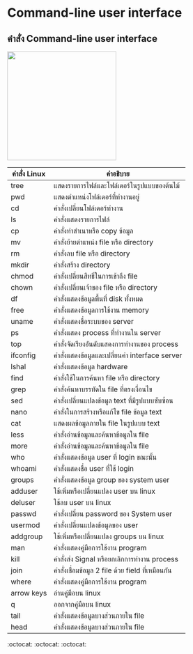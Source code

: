 # Command-line user interface
## คำสั่ง Command-line user interface
<img src="https://camo.githubusercontent.com/ef816bf9a3b2f51e4199e98b438915708da0799f/68747470733a2f2f662e636c6f75642e6769746875622e636f6d2f6173736574732f3535363236382f3430353039362f37393763636361362d613962332d313165322d386437302d3035336562323034306630342e706e67" width="250">

คำสั่ง Linux  | คำอธิบาย
----------- | --------
 tree       | แสดงรายการไฟล์และโฟล์เดอร์ในรูปแบบของต้นไม้
 pwd        | แสดงตำแหน่งโฟล์เดอร์ที่ทำงานอยู่
 cd         | คำสั่งเปลี่ยนโฟล์เดอร์ทำงาน
 ls         | คำสั่งแสดงรายการไฟล์
 cp         | คำสั่งทำสำเนาหรือ copy ข้อมูล
 mv         | คำสั่งย้ายตำแหน่ง file หรือ directory
 rm         | คำสั่งลบ file หรือ directory
 mkdir      | คำสั่งสร้าง directory
 chmod      | คำสั่งเปลี่ยนสิทธิ์ในการเข้าถึง file
 chown      | คำสั่งเปลี่ยนเจ้าของ file หรือ directory
 df         | คำสั่งแสดงข้อมูลพื้นที่ disk ทั้งหมด
 free       | คำสั่งแสดงข้อมูลการใช้งาน memory
 uname      | คำสั่งแสดงชื่อระบบของ server
 ps         | คำสั่งแสดง process ที่ทำงานใน server
 top        | คำสั่งจัดเรียงอันดับแสดงการทำงานของ process
 ifconfig   | คำสั่งแสดงข้อมูลและเปลี่ยนค่า interface server
 lshal      | คำสั่งแสดงข้อมูล hardware
 find       | คำสั่งใช้ในการค้นหา file หรือ directory
 grep       | คำสั่งค้นหาบรรทัดใน file ที่ตรงเงื่อนไข
 sed        | คำสั่งเปลี่ยนแปลงข้อมูล text ที่มีรูปแบบซับซ้อน
 nano       | คำสั่งในการสร้างหรือแก้ไข file ข้อมูล text
 cat        | แสดงผลข้อมูลภายใน file ในรูปแบบ text
 less       | คำสั่งอ่านข้อมูลและค้นหาข้อมูลใน file
 more       | คำสั่งอ่านข้อมูลและค้นหาข้อมูลใน file
 who        | คำสั่งแสดงข้อมูล user ที่ login ขณะนั้น
 whoami     | คำสั่งแสดงชื่อ user ที่ใช้ login
 groups     | คำสั่งแสดงข้อมูล group ของ system user
 adduser    | ใช้เพิ่มหรือเปลี่ยนแปลง user บน linux
 deluser    | ใช้ลบ user บน linux
 passwd     | คำสั่งเปลี่ยน password ของ System user
 usermod    | คำสั่งเปลี่ยนแปลงข้อมูลของ user
 addgroup   | ใช้เพิ่มหรือเปลี่ยนแปลง groups บน linux
 man        | คำสั่งแสดงคู่มือการใช้งาน program
 kill       | คำสั่งส่ง Signal หรือยกเลิกการทำงาน process
 join       | คำสั่งเชื่อมข้อมูล 2 file ด้วย field ที่เหมือนกัน
 where      | คำสั่งแสดงคู่มือการใช้งาน program
 arrow keys | อ่านคู่มือบน linux
 q          | ออกจากคู่มือบน linux
 tail       | คำสั่งแสดงข้อมูลบางส่วนภายใน file
 head       | คำสั่งแสดงข้อมูลบางส่วนภายใน file

:octocat: :octocat: :octocat:



